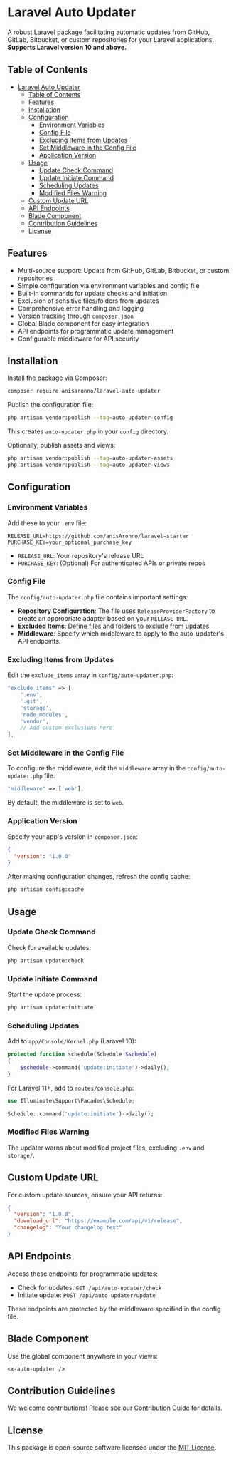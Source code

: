 # Laravel Auto Updater

A robust Laravel package facilitating automatic updates from GitHub, GitLab, Bitbucket, or custom repositories for your Laravel applications.
**Supports Laravel version 10 and above.**

## Table of Contents

- [Laravel Auto Updater](#laravel-auto-updater)
  - [Table of Contents](#table-of-contents)
  - [Features](#features)
  - [Installation](#installation)
  - [Configuration](#configuration)
    - [Environment Variables](#environment-variables)
    - [Config File](#config-file)
    - [Excluding Items from Updates](#excluding-items-from-updates)
    - [Set Middleware in the Config File](#set-middleware-in-the-config-file)
    - [Application Version](#application-version)
  - [Usage](#usage)
    - [Update Check Command](#update-check-command)
    - [Update Initiate Command](#update-initiate-command)
    - [Scheduling Updates](#scheduling-updates)
    - [Modified Files Warning](#modified-files-warning)
  - [Custom Update URL](#custom-update-url)
  - [API Endpoints](#api-endpoints)
  - [Blade Component](#blade-component)
  - [Contribution Guidelines](#contribution-guidelines)
  - [License](#license)

## Features

- Multi-source support: Update from GitHub, GitLab, Bitbucket, or custom repositories
- Simple configuration via environment variables and config file
- Built-in commands for update checks and initiation
- Exclusion of sensitive files/folders from updates
- Comprehensive error handling and logging
- Version tracking through `composer.json`
- Global Blade component for easy integration
- API endpoints for programmatic update management
- Configurable middleware for API security

## Installation

Install the package via Composer:

```bash
composer require anisaronno/laravel-auto-updater
```

Publish the configuration file:

```bash
php artisan vendor:publish --tag=auto-updater-config
```

This creates `auto-updater.php` in your `config` directory.

Optionally, publish assets and views:

```bash
php artisan vendor:publish --tag=auto-updater-assets
php artisan vendor:publish --tag=auto-updater-views
```

## Configuration

### Environment Variables

Add these to your `.env` file:

```dotenv
RELEASE_URL=https://github.com/anisAronno/laravel-starter
PURCHASE_KEY=your_optional_purchase_key
```

- `RELEASE_URL`: Your repository's release URL
- `PURCHASE_KEY`: (Optional) For authenticated APIs or private repos

### Config File

The `config/auto-updater.php` file contains important settings:

- **Repository Configuration**: The file uses `ReleaseProviderFactory` to create an appropriate adapter based on your `RELEASE_URL`.
- **Excluded Items**: Define files and folders to exclude from updates.
- **Middleware**: Specify which middleware to apply to the auto-updater's API endpoints.

### Excluding Items from Updates

Edit the `exclude_items` array in `config/auto-updater.php`:

```php
"exclude_items" => [
    '.env',
    '.git',
    'storage',
    'node_modules',
    'vendor',
    // Add custom exclusions here
],
```

### Set Middleware in the Config File

To configure the middleware, edit the `middleware` array in the `config/auto-updater.php` file:

```php
"middleware" => ['web'],
```

By default, the middleware is set to `web`.

### Application Version

Specify your app's version in `composer.json`:

```json
{
  "version": "1.0.0"
}
```

After making configuration changes, refresh the config cache:

```bash
php artisan config:cache
```

## Usage

### Update Check Command

Check for available updates:

```bash
php artisan update:check
```

### Update Initiate Command

Start the update process:

```bash
php artisan update:initiate
```

### Scheduling Updates

Add to `app/Console/Kernel.php` (Laravel 10):

```php
protected function schedule(Schedule $schedule)
{
    $schedule->command('update:initiate')->daily();
}
```

For Laravel 11+, add to `routes/console.php`:

```php
use Illuminate\Support\Facades\Schedule;

Schedule::command('update:initiate')->daily();
```

### Modified Files Warning

The updater warns about modified project files, excluding `.env` and `storage/`.

## Custom Update URL

For custom update sources, ensure your API returns:

```json
{
  "version": "1.0.0",
  "download_url": "https://example.com/api/v1/release",
  "changelog": "Your changelog text"
}
```

## API Endpoints

Access these endpoints for programmatic updates:

- Check for updates: `GET /api/auto-updater/check`
- Initiate update: `POST /api/auto-updater/update`

These endpoints are protected by the middleware specified in the config file.

## Blade Component

Use the global component anywhere in your views:

```blade
<x-auto-updater />
```

## Contribution Guidelines

We welcome contributions! Please see our [Contribution Guide](https://github.com/anisAronno/laravel-auto-updater/blob/develop/CONTRIBUTING.md) for details.

## License

This package is open-source software licensed under the [MIT License](https://opensource.org/licenses/MIT).
